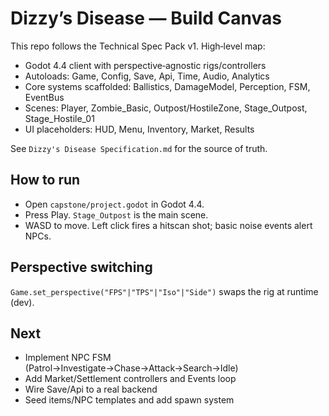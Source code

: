# Dizzy’s Disease — Build Canvas

This repo follows the Technical Spec Pack v1. High‑level map:

- Godot 4.4 client with perspective‑agnostic rigs/controllers
- Autoloads: Game, Config, Save, Api, Time, Audio, Analytics
- Core systems scaffolded: Ballistics, DamageModel, Perception, FSM, EventBus
- Scenes: Player, Zombie_Basic, Outpost/HostileZone, Stage_Outpost, Stage_Hostile_01
- UI placeholders: HUD, Menu, Inventory, Market, Results

See `Dizzy's Disease Specification.md` for the source of truth.

## How to run

- Open `capstone/project.godot` in Godot 4.4.
- Press Play. `Stage_Outpost` is the main scene.
- WASD to move. Left click fires a hitscan shot; basic noise events alert NPCs.

## Perspective switching

`Game.set_perspective("FPS"|"TPS"|"Iso"|"Side")` swaps the rig at runtime (dev).

## Next

- Implement NPC FSM (Patrol→Investigate→Chase→Attack→Search→Idle)
- Add Market/Settlement controllers and Events loop
- Wire Save/Api to a real backend
- Seed items/NPC templates and add spawn system


